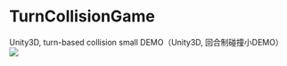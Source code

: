 # TurnCollisionGame
Unity3D, turn-based collision small DEMO（Unity3D, 回合制碰撞小DEMO）
![]("http://tinytiger-img.oss-cn-shenzhen.aliyuncs.com/20210513/微信图片_20210513195657.png")
